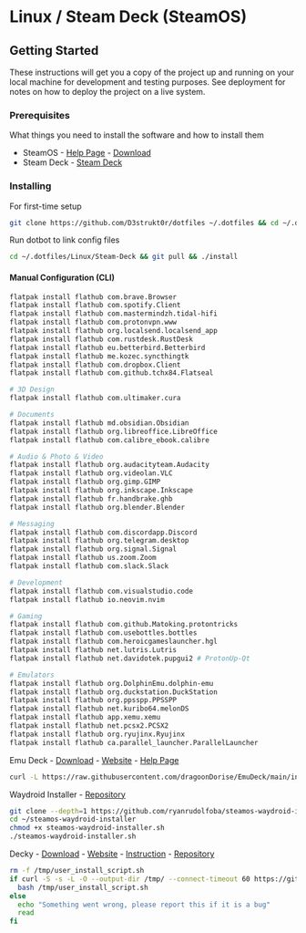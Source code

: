 # Linux / Steam Deck (SteamOS)

## Getting Started

These instructions will get you a copy of the project up and running on your local machine for development and testing purposes. See deployment for notes on how to deploy the project on a live system.

### Prerequisites

What things you need to install the software and how to install them

* SteamOS - [Help Page](https://help.steampowered.com/en/faqs/view/1B71-EDF2-EB6D-2BB3) - [Download](https://store.steampowered.com/steamos/download/?ver=steamdeck&snr=100601___)
* Steam Deck - [Steam Deck](https://www.steamdeck.com/)

### Installing

For first-time setup

```sh
git clone https://github.com/D3strukt0r/dotfiles ~/.dotfiles && cd ~/.dotfiles/Linux/Steam-Deck && ./install
```

Run dotbot to link config files

```sh
cd ~/.dotfiles/Linux/Steam-Deck && git pull && ./install
```

#### Manual Configuration (CLI)

```bash
flatpak install flathub com.brave.Browser
flatpak install flathub com.spotify.Client
flatpak install flathub com.mastermindzh.tidal-hifi
flatpak install flathub com.protonvpn.www
flatpak install flathub org.localsend.localsend_app
flatpak install flathub com.rustdesk.RustDesk
flatpak install flathub eu.betterbird.Betterbird
flatpak install flathub me.kozec.syncthingtk
flatpak install flathub com.dropbox.Client
flatpak install flathub com.github.tchx84.Flatseal

# 3D Design
flatpak install flathub com.ultimaker.cura

# Documents
flatpak install flathub md.obsidian.Obsidian
flatpak install flathub org.libreoffice.LibreOffice
flatpak install flathub com.calibre_ebook.calibre

# Audio & Photo & Video
flatpak install flathub org.audacityteam.Audacity
flatpak install flathub org.videolan.VLC
flatpak install flathub org.gimp.GIMP
flatpak install flathub org.inkscape.Inkscape
flatpak install flathub fr.handbrake.ghb
flatpak install flathub org.blender.Blender

# Messaging
flatpak install flathub com.discordapp.Discord
flatpak install flathub org.telegram.desktop
flatpak install flathub org.signal.Signal
flatpak install flathub us.zoom.Zoom
flatpak install flathub com.slack.Slack

# Development
flatpak install flathub com.visualstudio.code
flatpak install flathub io.neovim.nvim

# Gaming
flatpak install flathub com.github.Matoking.protontricks
flatpak install flathub com.usebottles.bottles
flatpak install flathub com.heroicgameslauncher.hgl
flatpak install flathub net.lutris.Lutris
flatpak install flathub net.davidotek.pupgui2 # ProtonUp-Qt

# Emulators
flatpak install flathub org.DolphinEmu.dolphin-emu
flatpak install flathub org.duckstation.DuckStation
flatpak install flathub org.ppsspp.PPSSPP
flatpak install flathub net.kuribo64.melonDS
flatpak install flathub app.xemu.xemu
flatpak install flathub net.pcsx2.PCSX2
flatpak install flathub org.ryujinx.Ryujinx
flatpak install flathub ca.parallel_launcher.ParallelLauncher
```

Emu Deck - [Download](https://www.emudeck.com/EmuDeck.desktop) - [Website](https://www.emudeck.com/)  - [Help Page](https://emudeck.github.io/how-to-install-emudeck/steamos/)

```bash
curl -L https://raw.githubusercontent.com/dragoonDorise/EmuDeck/main/install.sh | bash
```

Waydroid Installer - [Repository](https://github.com/ryanrudolfoba/SteamOS-Waydroid-Installer)

```bash
git clone --depth=1 https://github.com/ryanrudolfoba/steamos-waydroid-installer ~/steamos-waydroid-installer
cd ~/steamos-waydroid-installer
chmod +x steamos-waydroid-installer.sh
./steamos-waydroid-installer.sh
```

Decky - [Download](https://decky.xyz/download) - [Website](https://decky.xyz/) - [Instruction](https://wiki.deckbrew.xyz/en/user-guide/install) - [Repository](https://github.com/SteamDeckHomebrew/decky-installer)

```bash
rm -f /tmp/user_install_script.sh
if curl -S -s -L -O --output-dir /tmp/ --connect-timeout 60 https://github.com/SteamDeckHomebrew/decky-installer/releases/latest/download/user_install_script.sh; then
  bash /tmp/user_install_script.sh
else
  echo "Something went wrong, please report this if it is a bug"
  read
fi
```
